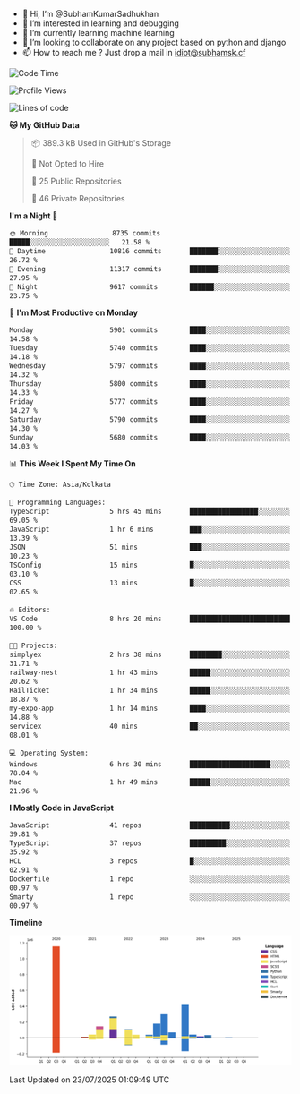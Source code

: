 - 👋 Hi, I’m @SubhamKumarSadhukhan
- 👀 I’m interested in learning and debugging
- 🌱 I’m currently learning machine learning
- 💞️ I’m looking to collaborate on any project based on python and django
- 📫 How to reach me ?
      Just drop a mail in idiot@subhamsk.cf

<!---
SubhamKumarSadhukhan/SubhamKumarSadhukhan is a ✨ special ✨ repository because its `README.md` (this file) appears on your GitHub profile.
You can click the Preview link to take a look at your changes.
--->


<!--START_SECTION:waka-->
![Code Time](http://img.shields.io/badge/Code%20Time-3%2C006%20hrs%201%20min-blue)

![Profile Views](http://img.shields.io/badge/Profile%20Views-0-blue)

![Lines of code](https://img.shields.io/badge/From%20Hello%20World%20I%27ve%20Written-2.9%20million%20lines%20of%20code-blue)

**🐱 My GitHub Data** 

> 📦 389.3 kB Used in GitHub's Storage 
 > 
> 🚫 Not Opted to Hire
 > 
> 📜 25 Public Repositories 
 > 
> 🔑 46 Private Repositories 
 > 
**I'm a Night 🦉** 

```text
🌞 Morning                8735 commits        █████░░░░░░░░░░░░░░░░░░░░   21.58 % 
🌆 Daytime                10816 commits       ███████░░░░░░░░░░░░░░░░░░   26.72 % 
🌃 Evening                11317 commits       ███████░░░░░░░░░░░░░░░░░░   27.95 % 
🌙 Night                  9617 commits        ██████░░░░░░░░░░░░░░░░░░░   23.75 % 
```
📅 **I'm Most Productive on Monday** 

```text
Monday                   5901 commits        ████░░░░░░░░░░░░░░░░░░░░░   14.58 % 
Tuesday                  5740 commits        ████░░░░░░░░░░░░░░░░░░░░░   14.18 % 
Wednesday                5797 commits        ████░░░░░░░░░░░░░░░░░░░░░   14.32 % 
Thursday                 5800 commits        ████░░░░░░░░░░░░░░░░░░░░░   14.33 % 
Friday                   5777 commits        ████░░░░░░░░░░░░░░░░░░░░░   14.27 % 
Saturday                 5790 commits        ████░░░░░░░░░░░░░░░░░░░░░   14.30 % 
Sunday                   5680 commits        ████░░░░░░░░░░░░░░░░░░░░░   14.03 % 
```


📊 **This Week I Spent My Time On** 

```text
🕑︎ Time Zone: Asia/Kolkata

💬 Programming Languages: 
TypeScript               5 hrs 45 mins       █████████████████░░░░░░░░   69.05 % 
JavaScript               1 hr 6 mins         ███░░░░░░░░░░░░░░░░░░░░░░   13.39 % 
JSON                     51 mins             ███░░░░░░░░░░░░░░░░░░░░░░   10.23 % 
TSConfig                 15 mins             █░░░░░░░░░░░░░░░░░░░░░░░░   03.10 % 
CSS                      13 mins             █░░░░░░░░░░░░░░░░░░░░░░░░   02.65 % 

🔥 Editors: 
VS Code                  8 hrs 20 mins       █████████████████████████   100.00 % 

🐱‍💻 Projects: 
simplyex                 2 hrs 38 mins       ████████░░░░░░░░░░░░░░░░░   31.71 % 
railway-nest             1 hr 43 mins        █████░░░░░░░░░░░░░░░░░░░░   20.62 % 
RailTicket               1 hr 34 mins        █████░░░░░░░░░░░░░░░░░░░░   18.87 % 
my-expo-app              1 hr 14 mins        ████░░░░░░░░░░░░░░░░░░░░░   14.88 % 
servicex                 40 mins             ██░░░░░░░░░░░░░░░░░░░░░░░   08.01 % 

💻 Operating System: 
Windows                  6 hrs 30 mins       ████████████████████░░░░░   78.04 % 
Mac                      1 hr 49 mins        █████░░░░░░░░░░░░░░░░░░░░   21.96 % 
```

**I Mostly Code in JavaScript** 

```text
JavaScript               41 repos            ██████████░░░░░░░░░░░░░░░   39.81 % 
TypeScript               37 repos            █████████░░░░░░░░░░░░░░░░   35.92 % 
HCL                      3 repos             █░░░░░░░░░░░░░░░░░░░░░░░░   02.91 % 
Dockerfile               1 repo              ░░░░░░░░░░░░░░░░░░░░░░░░░   00.97 % 
Smarty                   1 repo              ░░░░░░░░░░░░░░░░░░░░░░░░░   00.97 % 
```



**Timeline**

![Lines of Code chart](https://raw.githubusercontent.com/SubhamKumarSadhukhan/SubhamKumarSadhukhan/main/assets/bar_graph.png)


 Last Updated on 23/07/2025 01:09:49 UTC
<!--END_SECTION:waka-->
